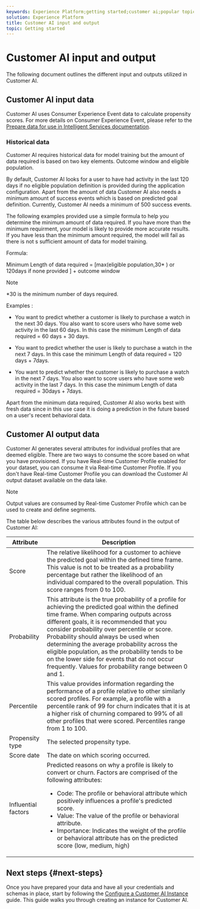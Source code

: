 ```yaml
---
keywords: Experience Platform;getting started;customer ai;popular topics
solution: Experience Platform
title: Customer AI input and output
topic: Getting started
---
```


# Customer AI input and output

The following document outlines the different input and outputs utilized in Customer AI.

## Customer AI input data

Customer AI uses Consumer Experience Event data to calculate propensity scores. For more details on Consumer Experience Event, please refer to the [Prepare data for use in Intelligent Services documentation](../data-preparation.md).

### Historical data

Customer AI requires historical data for model training but the amount of data required is based on two key elements. Outcome window and eligible population. 

By default, Customer AI looks for a user to have had activity in the last 120 days if no eligible population definition is provided during the application configuration. Apart from the amount of data Customer AI also needs a minimum amount of success events which is based on predicted goal definition. Currently, Customer AI needs a minimum of 500 success events.

The following examples provided use a simple formula to help you determine the minimum amount of data required. If you have more than the minimum requirment, your model is likely to provide more accurate results. If you have less than the minimum amount required, the model will fail as there is not s sufficient amount of data for model training. 

Formula:

Minimum Length of data required = [max(eligible population,30* ) or 120days if none provided ] + outcome window

>[!NOTE]
> *30 is the minimum number of days required.

Examples : 

- You want to predict whether a customer is likely to purchase a watch in the next 30 days. You also want to score users who have some web activity in the last 60 days. In this case the minimum Length of data required = 60 days + 30 days.

- You want to predict whether the user is likely to purchase a watch in the next 7 days. In this case the minimum Length of data required = 120 days + 7days.

- You want to predict whether the customer is likely to purchase a watch in the next 7 days. You also want to score users who have some web activity in the last 7 days. In this case the minimum Length of data required = 30days + 7days.

Apart from the minimum data required, Customer AI also works best with fresh data since in this use case it is doing a prediction in the future based on a user's recent behavioral data.

## Customer AI output data

Customer AI generates several attributes for individual profiles that are deemed eligible. There are two ways to consume the score based on what you have provisioned. If you have Real-time Customer Profile enabled for your dataset, you can consume it via Real-time Customer Profile. If you don't have Real-time Customer Profile you can download the Customer AI output dataset available on the data lake. 

>[!NOTE]
>Output values are consumed by Real-time Customer Profile which can be used to create and define segments.

 The table below describes the various attributes found in the output of Customer AI:

| Attribute | Description |
| ----- | ----------- |
| Score | The relative likelihood for a customer to achieve the predicted goal within the defined time frame. This value is not to be treated as a probability percentage but rather the likelihood of an individual compared to the overall population. This score ranges from 0 to 100. |
| Probability | This attribute is the true probability of a profile for achieving the predicted goal within the defined time frame. When comparing outputs across different goals, it is recommended that you consider probability over percentile or score. Probability should always be used when determining the average probability across the eligible population, as the probability tends to be on the lower side for events that do not occur frequently. Values for probability range between 0 and 1. |
| Percentile | This value provides information regarding the performance of a profile relative to other similarly scored profiles. For example, a profile with a percentile rank of 99 for churn indicates that it is at a higher risk of churning compared to 99% of all other profiles that were scored. Percentiles range from 1 to 100. |
| Propensity type | The selected propensity type. |
| Score date | The date on which scoring occurred. |
| Influential factors | Predicted reasons on why a profile is likely to convert or churn. Factors are comprised of the following attributes:<ul><li>Code: The profile or behavioral attribute which positively influences a profile's predicted score. </li><li>Value: The value of the profile or behavioral attribute.</li><li>Importance: Indicates the weight of the profile or behavioral attribute has on the predicted score (low, medium, high)</li></ul> |

## Next steps {#next-steps}

Once you have prepared your data and have all your credentials and schemas in place, start by following the [Configure a Customer AI Instance](./user-guide/configure.md) guide. This guide walks you through creating an instance for Customer AI.